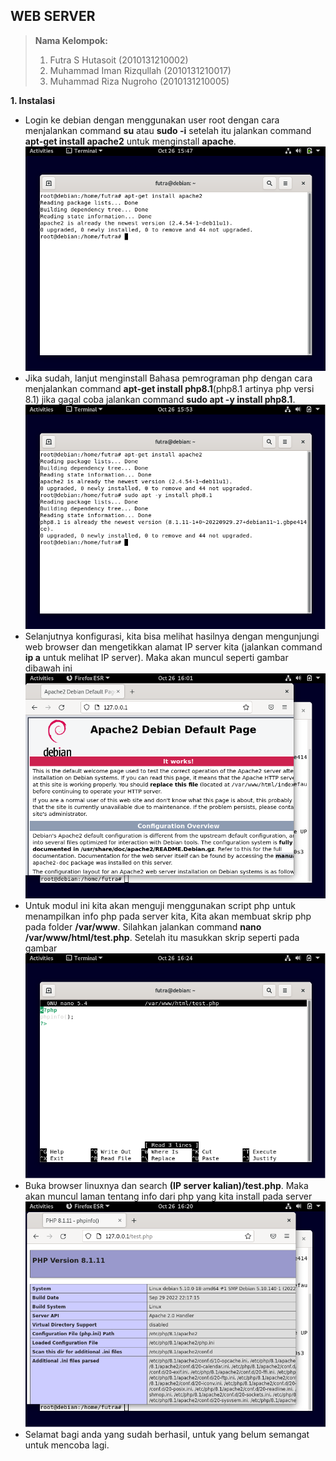 ## WEB SERVER
> **Nama Kelompok:**
> 1. Futra S Hutasoit (2010131210002)
> 2. Muhammad Iman Rizqullah (2010131210017)
> 3. Muhammad Riza Nugroho (2010131210005)

**1. Instalasi**
+ Login ke debian dengan menggunakan user root dengan cara menjalankan command **su** atau **sudo -i** setelah itu jalankan command **apt-get install apache2** untuk menginstall **apache**.
![Image](img/AST6_1.png)
+ Jika sudah, lanjut menginstall Bahasa pemrograman php dengan cara menjalankan command **apt-get install php8.1**(php8.1 artinya php versi 8.1) jika gagal coba jalankan command **sudo apt -y install php8.1**.
![Image](img/AST6_2.png)
+ Selanjutnya konfigurasi, kita bisa melihat hasilnya dengan mengunjungi web browser dan mengetikkan alamat IP server kita (jalankan command **ip a** untuk melihat IP server). Maka akan muncul seperti gambar dibawah ini
![Image](img/AST6_3.png)
+ Untuk modul ini kita akan menguji menggunakan script php untuk menampilkan info php pada server kita, Kita akan membuat skrip php pada folder **/var/www**. Silahkan jalankan command **nano /var/www/html/test.php**. Setelah itu masukkan skrip seperti pada gambar
![Image](img/AST6_4.png)
+ Buka browser linuxnya dan search **(IP server kalian)/test.php**. Maka akan muncul laman tentang info dari php yang kita install pada server
![Image](img/AST6_5.png)
+ Selamat bagi anda yang sudah berhasil, untuk yang belum semangat untuk mencoba lagi.
